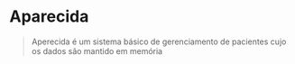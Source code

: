 # Aparecida 
> Aperecida é um sistema básico de gerenciamento de pacientes cujo os dados são mantido em memória 
